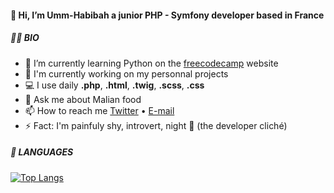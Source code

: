#### 👋 Hi, I’m Umm-Habibah a junior PHP - Symfony developer based in France

##### 👩‍🎓 BIO

- 🌱 I’m currently learning Python on the [freecodecamp](https://www.freecodecamp.org/) website
- 🔭 I'm currently working on my personnal projects
- 💻 I use daily **.php**, **.html**, **.twig**,  **.scss**, **.css**
- 💬 Ask me about Malian food
- 📫 How to reach me [Twitter](https://twitter.com/habibah_ouattara) • [E-mail](mailto:ouattara.ummhabibahh@gmail.com)
- ⚡ Fact: I'm painfuly shy, introvert, night 🦉 (the developer cliché)


##### 🧰 LANGUAGES

[![Top Langs](https://github-readme-stats.vercel.app/api/top-langs/?username=umm-habibah&layout=compact&langs_count=8&theme=vue-dark)](https://github.com/anuraghazra/github-readme-stats)

<!--
<img align="left" alt="Visual Studio Code" width="26px" src="https://cdn.jsdelivr.net/gh/devicons/devicon/icons/vscode/vscode-original.svg" style="padding-right:10px;" />
<img align="left" alt="HTML5" width="26px" src="https://cdn.jsdelivr.net/gh/devicons/devicon/icons/html5/html5-original.svg" style="padding-right:10px;" />
<img align="left" alt="CSS3" width="26px" src="https://cdn.jsdelivr.net/gh/devicons/devicon/icons/css3/css3-original.svg" style="padding-right:10px;" />
<img align="left" alt="MySQL" width="26px" src="https://cdn.jsdelivr.net/gh/devicons/devicon/icons/mysql/mysql-original.svg" style="padding-right:10px;" />
<img align="left" alt="Git" width="26px" src="https://cdn.jsdelivr.net/gh/devicons/devicon/icons/git/git-original.svg" style="padding-right:10px;" />
<img align="left" alt="Github" width="26px" src="https://cdn.jsdelivr.net/gh/devicons/devicon/icons/github/github-original.svg" style="padding-right:10px;" />
-->

